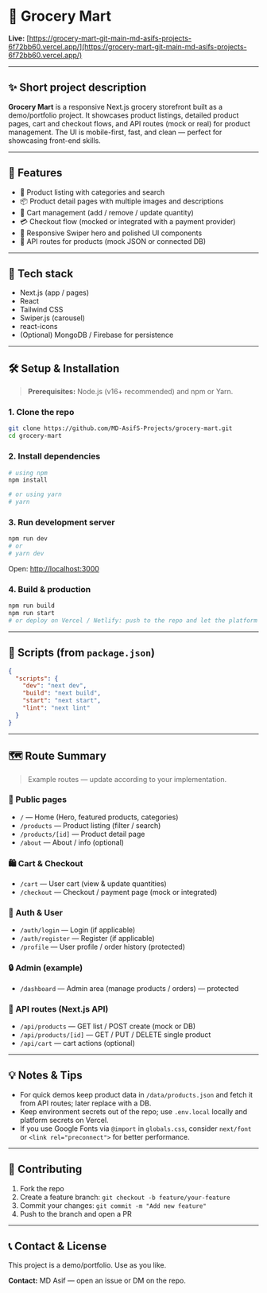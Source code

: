 # 🛒 Grocery Mart

**Live:** [https://grocery-mart-git-main-md-asifs-projects-6f72bb60.vercel.app/](https://grocery-mart-git-main-md-asifs-projects-6f72bb60.vercel.app/)

---

## ✨ Short project description

**Grocery Mart** is a responsive Next.js grocery storefront built as a demo/portfolio project. It showcases product listings, detailed product pages, cart and checkout flows, and API routes (mock or real) for product management. The UI is mobile-first, fast, and clean — perfect for showcasing front-end skills.

---

## 🚀 Features

* 🧾 Product listing with categories and search
* 📦 Product detail pages with multiple images and descriptions
* 🛒 Cart management (add / remove / update quantity)
* 💳 Checkout flow (mocked or integrated with a payment provider)
* 📱 Responsive Swiper hero and polished UI components
* 🔌 API routes for products (mock JSON or connected DB)

---

## 🧰 Tech stack

* Next.js (app / pages)
* React
* Tailwind CSS
* Swiper.js (carousel)
* react-icons
* (Optional) MongoDB / Firebase for persistence

---

## 🛠️ Setup & Installation

> **Prerequisites:** Node.js (v16+ recommended) and npm or Yarn.

### 1. Clone the repo

```bash
git clone https://github.com/MD-AsifS-Projects/grocery-mart.git
cd grocery-mart
```

### 2. Install dependencies

```bash
# using npm
npm install

# or using yarn
# yarn
```

### 3. Run development server

```bash
npm run dev
# or
# yarn dev
```

Open: [http://localhost:3000](http://localhost:3000)

### 4. Build & production

```bash
npm run build
npm run start
# or deploy on Vercel / Netlify: push to the repo and let the platform handle builds
```

---

## 🧩 Scripts (from `package.json`)

```json
{
  "scripts": {
    "dev": "next dev",
    "build": "next build",
    "start": "next start",
    "lint": "next lint"
  }
}
```

---

## 🗺️ Route Summary

> Example routes — update according to your implementation.

### 📖 Public pages

* `/` — Home (Hero, featured products, categories)
* `/products` — Product listing (filter / search)
* `/products/[id]` — Product detail page
* `/about` — About / info (optional)

### 🛍️ Cart & Checkout

* `/cart` — User cart (view & update quantities)
* `/checkout` — Checkout / payment page (mock or integrated)

### 👤 Auth & User

* `/auth/login` — Login (if applicable)
* `/auth/register` — Register (if applicable)
* `/profile` — User profile / order history (protected)

### 🔒 Admin (example)

* `/dashboard` — Admin area (manage products / orders) — protected

### 🧾 API routes (Next.js API)

* `/api/products` — GET list / POST create (mock or DB)
* `/api/products/[id]` — GET / PUT / DELETE single product
* `/api/cart` — cart actions (optional)

---

## 💡 Notes & Tips

* For quick demos keep product data in `/data/products.json` and fetch it from API routes; later replace with a DB.
* Keep environment secrets out of the repo; use `.env.local` locally and platform secrets on Vercel.
* If you use Google Fonts via `@import` in `globals.css`, consider `next/font` or `<link rel="preconnect">` for better performance.

---

## 🤝 Contributing

1. Fork the repo
2. Create a feature branch: `git checkout -b feature/your-feature`
3. Commit your changes: `git commit -m "Add new feature"`
4. Push to the branch and open a PR

---

## 📞 Contact & License

This project is a demo/portfolio. Use as you like.

**Contact:** MD Asif — open an issue or DM on the repo.



